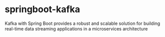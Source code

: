 # springboot-kafka
Kafka with Spring Boot provides a robust and scalable solution for building real-time data streaming applications in a microservices architecture



